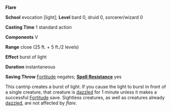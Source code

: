  **Flare**

**School** evocation [light]; **Level** bard 0, druid 0, sorcerer/wizard 0

**Casting Time** 1 standard action

**Components** V

**Range** close (25 ft. + 5 ft./2 levels)

**Effect** burst of light

**Duration** instantaneous

**Saving Throw** [Fortitude](../combat.md#_fortitude) negates; **[Spell Resistance](../glossary.md#_spell-resistance)** yes

This cantrip creates a burst of light. If you cause the light to burst in front of a single creature, that creature is [dazzled](../glossary.md#_dazzled) for 1 minute unless it makes a successful [Fortitude](../combat.md#_fortitude) save. Sightless creatures, as well as creatures already [dazzled](../glossary.md#_dazzled), are not affected by _flare_.

